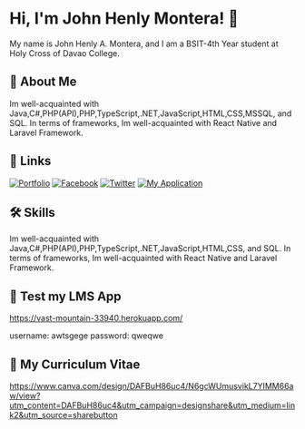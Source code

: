 
# Hi, I'm John Henly Montera! 👋

My name is John Henly A. Montera, and I am a BSIT-4th Year student at Holy Cross of Davao College. 

## 🚀 About Me

Im well-acquainted with Java,C#,PHP(API),PHP,TypeScript,.NET,JavaScript,HTML,CSS,MSSQL, and SQL. In terms of frameworks, Im well-acquainted with React Native and Laravel Framework.

## 🔗 Links
[![Portfolio](https://img.shields.io/badge/my_portfolio-000?style=for-the-badge&logo=ko-fi&logoColor=white)](https://henly09.github.io/MyPortfolio/)
[![Facebook](https://img.shields.io/badge/facebook-0A66C2?style=for-the-badge&logo=facebook&logoColor=white)](https://www.facebook.com/mhax.ter/)
[![Twitter](https://img.shields.io/badge/twitter-1DA1F2?style=for-the-badge&logo=twitter&logoColor=white)](https://twitter.com/HenzQwerty)
[![My Application](https://img.shields.io/badge/My_Application-8cdcd4?style=for-the-badge&logo=AddThis&logoColor=white)](https://vast-mountain-33940.herokuapp.com/)

## 🛠 Skills
Im well-acquainted with Java,C#,PHP(API),PHP,TypeScript,.NET,JavaScript,HTML,CSS, and SQL. In terms of frameworks, Im well-acquainted with React Native and Laravel Framework.

## 📝 Test my LMS App 

https://vast-mountain-33940.herokuapp.com/

username: awtsgege
password: qweqwe

## 📜 My Curriculum Vitae

https://www.canva.com/design/DAFBuH86uc4/N6gcWUmusvikL7YIMM66aw/view?utm_content=DAFBuH86uc4&utm_campaign=designshare&utm_medium=link2&utm_source=sharebutton

